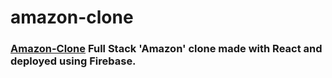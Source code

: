 # amazon-clone


### [Amazon-Clone](https://clone-fa779.web.app) Full Stack 'Amazon' clone made with React and deployed using Firebase.

